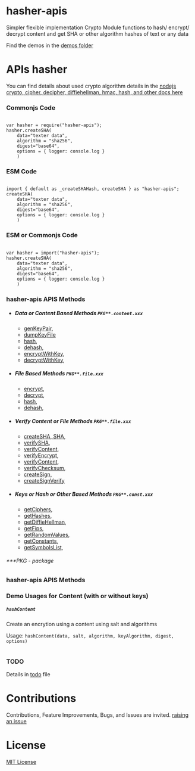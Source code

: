 # hasher-apis

Simpler flexible implementation Crypto Module functions to hash/ encrypt/ decrypt content and get SHA or other algorithm hashes of text or any data

Find the demos in the [demos folder](./demos)

# APIs hasher

You can find details about used crypto algorithm details in the [nodejs crypto, cipher, decipher, diffiehellman, hmac, hash, and other docs here](https://nodejs.org/api/crypto.html)


### Commonjs Code

```

var hasher = require("hasher-apis");
hasher.createSHA(
    data="texter data", 
    algorithm = "sha256", 
    digest="base64", 
    options = { logger: console.log }
    )

```

### ESM Code

```

import { default as _createSHAHash, createSHA } as "hasher-apis";
createSHA(
    data="texter data", 
    algorithm = "sha256", 
    digest="base64", 
    options = { logger: console.log }
    )

```

### ESM or Commonjs Code

```

var hasher = import("hasher-apis");
hasher.createSHA(
    data="texter data", 
    algorithm = "sha256", 
    digest="base64", 
    options = { logger: console.log }
    )

```


### hasher-apis APIS Methods


* ##### Data or Content Based Methods `PKG**.content.xxx`
    - [genKeyPair](#genkeypair), 
    - [dumpKeyFile](#dumpkeyfile)
    - [hash](#hashcontent), 
    - [dehash](#dehashcontent), 
    - [encryptWithKey](#encryptwithkey), 
    - [decryptWithKey](#decryptwithkey),
* ##### File Based Methods `PKG**.file.xxx`
    - [encrypt](#encrypt), 
    - [decrypt](#decrypt), 
    - [hash](#hashfile), 
    - [dehash](#dehashfile), 
* ##### Verify Content or File Methods `PKG**.file.xxx`
    - [createSHA, SHA](#createsha), 
    - [verifySHA](#verifysha), 
    - [verifyContent](#verifyfilecontent), 
    - [verifyEncrypt](#verifyhashedfile), 
    - [verifyContent](#verifyhashedfile), 
    - [verifyChecksum](#verifyfile), 
    - [createSign](#createsign), 
    - [createSignVerify](#createsignverify)
* ##### Keys or Hash or Other Based Methods `PKG**.const.xxx`
    - [getCiphers](#getciphers), 
    - [getHashes](#gethashes), 
    - [getDiffieHellman](#getdiffiehellman), 
    - [getFips](#getfips), 
    - [getRandomValues](#getrandomvalues), 
    - [getConstants](#getconstants), 
    - [getSymbolsList](#getsymbolslist), 
    

###### ***PKG - package

### hasher-apis APIS Methods



### Demo Usages for Content (with or without keys)


##### <a name="hashcontent"></a> `hashContent`

Create an encrytion using a content using salt and algorithms

Usage: `hashContent(data, salt, algorithm, keyAlgorithm, digest, options)`


```

```



### TODO

Details in [todo](./.todo) file


# Contributions

Contributions, Feature Improvements, Bugs, and Issues are invited. [raising an issue](https://github.com/ganeshkbhat/apis-hasher/issues)


# License

[MIT License](./LICENSE)

